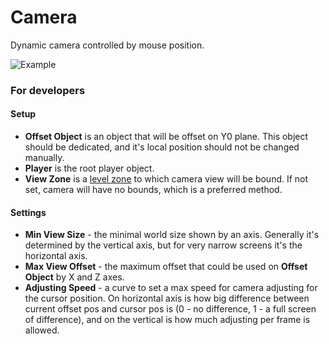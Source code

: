 # Camera #

Dynamic camera controlled by mouse position.  

![Example](CameraExample.gif)

### For developers ###

#### Setup ####
+ **Offset Object** is an object that will be offset on Y0 plane. This object should be dedicated, and it's local position should not be changed manually.
+ **Player** is the root player object.
+ **View Zone** is a [level zone](../Utils/LevelZone.md) to which camera view will be bound. If not set, camera will have no bounds, which is a preferred method.

#### Settings ####

+ **Min View Size** - the minimal world size shown by an axis. Generally it's determined by the vertical axis, but for very narrow screens it's the horizontal axis.
+ **Max View Offset** - the maximum offset that could be used on **Offset Object** by X and Z axes.
+ **Adjusting Speed** - a curve to set a max speed for camera adjusting for the cursor position. On horizontal axis is how big difference between current offset pos and cursor pos is (0 - no difference, 1 - a full screen of difference), and on the vertical is how much adjusting per frame is allowed.
